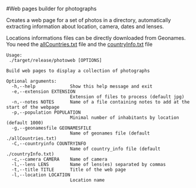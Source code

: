 #Web pages builder for photographs

Creates a web page for a set of photos in a directory, automatically extracting information about location, camera, dates and lenses.

Locations informations files can be directly downloaded from Geonames. You need the [allCountries.txt](https://download.geonames.org/export/dump/allCountries.zip) file and the [countryInfo.txt](https://download.geonames.org/export/dump/countryInfo.txt) file


    Usage:
     ./target/release/photoweb [OPTIONS]

    Build web pages to display a collection of photographs

    Optional arguments:
      -h,--help             Show this help message and exit
	  -e,--extension EXTENSION
                            Extension of files to process (default jpg)
      -n,--notes NOTES      Name of a file containing notes to add at the start of the webpage
      -p,--population POPULATION
                            Minimal number of inhabitants by location (default 1000)
      -g,--geonamesfile GEONAMESFILE
                            Name of geonames file (default ./allCountries.txt)
      -C,--countryinfo COUNTRYINFO
                            Name of country_info file (default ./countryInfo.txt)
      -c,--camera CAMERA    Name of camera
      -l,--lens LENS        Name of lens(es) separated by commas
      -t,--title TITLE      Title of the web page
      -l,--location LOCATION
                            Location name

